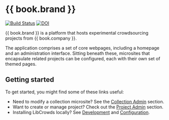 # {{ book.brand }}

[![Build Status](https://travis-ci.org/LibCrowds/libcrowds.svg?branch=master)](https://travis-ci.org/LibCrowds/libcrowds)
[![DOI](https://zenodo.org/badge/92406558.svg)](https://zenodo.org/badge/latestdoi/92406558)

{{ book.brand }} is a platform that hosts experimental crowdsourcing projects from {{ book.company }}.

The application comprises a set of core webpages, including a homepage and an administration interface. Sitting beneath these, microsites that encapsulate related projects can be configured, each with their own set of themed pages.

## Getting started

To get started, you might find some of these links useful:

- Need to modify a collection microsite? See the [Collection Admin](admin/collection.md) section.
- Want to create or manage project? Check out the [Project Admin](admin/project.md) section.
- Installing LibCrowds locally? See [Development](development.md) and [Configuration](configuration.md).
